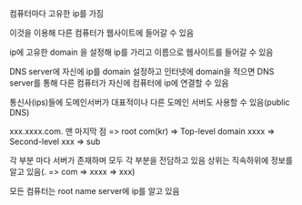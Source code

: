컴퓨터마다 고유한 ip를 가짐

이것을 이용해 다른 컴퓨터가 웹사이트에 들어갈 수 있음

ip에 고유한 domain 을 설정해 ip를 가리고 이름으로 웹사이트를 들어갈 수 있음

DNS server에 자신에 ip를 domain 설정하고 
인터넷에 domain을 적으면 DNS server를 통해 다른 컴퓨터가 자신에 컴퓨터에 ip에 연결할 수 있음

통신사(ips)들에 도메인서버가 대표적이나 
다른 도메인 서버도 사용할 수 있음(public DNS)

xxx.xxxx.com.
맨 마지막 점 => root
com(kr) => Top-level domain
xxxx => Second-level
xxx => sub

각 부분 마다 서버가 존재하며 모두 각 부분을 전담하고 있음
상위는 직속하위에 정보를 알고 있음(. => com => xxxx => xxx) 

모든 컴퓨터는 root name server에 ip를 알고 있음

